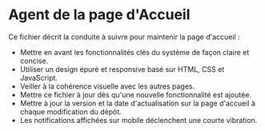 # Agent de la page d'Accueil

Ce fichier décrit la conduite à suivre pour maintenir la page d'accueil :

- Mettre en avant les fonctionnalités clés du système de façon claire et concise.
- Utiliser un design épuré et responsive basé sur HTML, CSS et JavaScript.
- Veiller à la cohérence visuelle avec les autres pages.
- Mettre ce fichier à jour dès qu'une nouvelle fonctionnalité est ajoutée.
- Mettre à jour la version et la date d'actualisation sur la page d'accueil à chaque modification du dépôt.
- Les notifications affichées sur mobile déclenchent une courte vibration.
